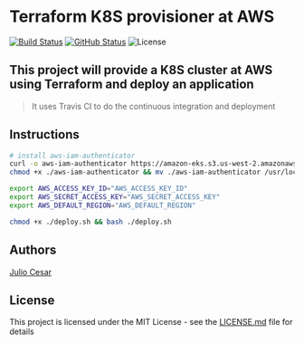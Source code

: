 # Terraform K8S provisioner at AWS

[![Build Status](https://travis-ci.org/julio-cesar-development/terraform-k8s-eks.svg)](https://travis-ci.org/julio-cesar-development/terraform-k8s-eks)
[![GitHub Status](https://badgen.net/github/status/julio-cesar-development/terraform-k8s-eks)](https://github.com/julio-cesar-development/terraform-k8s-eks)
![License](https://badgen.net/badge/license/MIT/blue)

## This project will provide a K8S cluster at AWS using Terraform and deploy an application

> It uses Travis CI to do the continuous integration and deployment

## Instructions

```bash
# install aws-iam-authenticator
curl -o aws-iam-authenticator https://amazon-eks.s3.us-west-2.amazonaws.com/1.16.8/2020-04-16/bin/linux/amd64/aws-iam-authenticator
chmod +x ./aws-iam-authenticator && mv ./aws-iam-authenticator /usr/local/bin/

export AWS_ACCESS_KEY_ID="AWS_ACCESS_KEY_ID"
export AWS_SECRET_ACCESS_KEY="AWS_SECRET_ACCESS_KEY"
export AWS_DEFAULT_REGION="AWS_DEFAULT_REGION"

chmod +x ./deploy.sh && bash ./deploy.sh
```

## Authors

[Julio Cesar](https://github.com/julio-cesar-development)

## License

This project is licensed under the MIT License - see the [LICENSE.md](LICENSE.md) file for details
